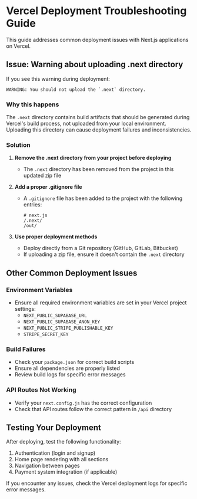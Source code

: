 # Vercel Deployment Troubleshooting Guide

This guide addresses common deployment issues with Next.js applications on Vercel.

## Issue: Warning about uploading .next directory

If you see this warning during deployment:
```
WARNING: You should not upload the `.next` directory.
```

### Why this happens
The `.next` directory contains build artifacts that should be generated during Vercel's build process, not uploaded from your local environment. Uploading this directory can cause deployment failures and inconsistencies.

### Solution

1. **Remove the .next directory from your project before deploying**
   - The `.next` directory has been removed from the project in this updated zip file

2. **Add a proper .gitignore file**
   - A `.gitignore` file has been added to the project with the following entries:
     ```
     # next.js
     /.next/
     /out/
     ```

3. **Use proper deployment methods**
   - Deploy directly from a Git repository (GitHub, GitLab, Bitbucket)
   - If uploading a zip file, ensure it doesn't contain the `.next` directory

## Other Common Deployment Issues

### Environment Variables
- Ensure all required environment variables are set in your Vercel project settings:
  - `NEXT_PUBLIC_SUPABASE_URL`
  - `NEXT_PUBLIC_SUPABASE_ANON_KEY`
  - `NEXT_PUBLIC_STRIPE_PUBLISHABLE_KEY`
  - `STRIPE_SECRET_KEY`

### Build Failures
- Check your `package.json` for correct build scripts
- Ensure all dependencies are properly listed
- Review build logs for specific error messages

### API Routes Not Working
- Verify your `next.config.js` has the correct configuration
- Check that API routes follow the correct pattern in `/api` directory

## Testing Your Deployment

After deploying, test the following functionality:
1. Authentication (login and signup)
2. Home page rendering with all sections
3. Navigation between pages
4. Payment system integration (if applicable)

If you encounter any issues, check the Vercel deployment logs for specific error messages.

